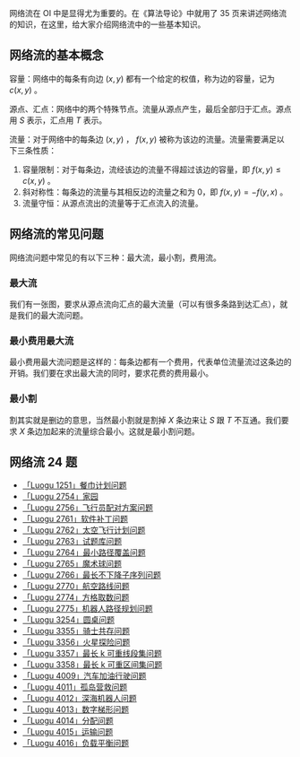 网络流在 OI 中是显得尤为重要的。在《算法导论》中就用了 35 页来讲述网络流的知识，在这里，给大家介绍网络流中的一些基本知识。

## 网络流的基本概念

容量：网络中的每条有向边 $(x,y)$ 都有一个给定的权值，称为边的容量，记为 $c(x,y)$ 。

源点、汇点：网络中的两个特殊节点。流量从源点产生，最后全部归于汇点。源点用 $S$ 表示，汇点用 $T$ 表示。

流量：对于网络中的每条边 $(x,y)$ ， $f(x,y)$ 被称为该边的流量。流量需要满足以下三条性质：

1.  容量限制：对于每条边，流经该边的流量不得超过该边的容量，即 $f(x,y) \leq c(x,y)$ 。
2.  斜对称性：每条边的流量与其相反边的流量之和为 0，即 $f(x,y)=-f(y,x)$ 。
3.  流量守恒：从源点流出的流量等于汇点流入的流量。

## 网络流的常见问题

网络流问题中常见的有以下三种：最大流，最小割，费用流。

### 最大流

我们有一张图，要求从源点流向汇点的最大流量（可以有很多条路到达汇点），就是我们的最大流问题。

### 最小费用最大流

最小费用最大流问题是这样的：每条边都有一个费用，代表单位流量流过这条边的开销。我们要在求出最大流的同时，要求花费的费用最小。

### 最小割

割其实就是删边的意思，当然最小割就是割掉 $X$ 条边来让 $S$ 跟 $T$ 不互通。我们要求 $X$ 条边加起来的流量综合最小。这就是最小割问题。

## 网络流 24 题

-   [「Luogu 1251」餐巾计划问题](https://www.luogu.org/problemnew/show/P1251)
-   [「Luogu 2754」家园](https://www.luogu.org/problemnew/show/P2754)
-   [「Luogu 2756」飞行员配对方案问题](https://www.luogu.org/problemnew/show/P2756)
-   [「Luogu 2761」软件补丁问题](https://www.luogu.org/problemnew/show/P2761)
-   [「Luogu 2762」太空飞行计划问题](https://www.luogu.org/problemnew/show/P2762)
-   [「Luogu 2763」试题库问题](https://www.luogu.org/problemnew/show/P2763)
-   [「Luogu 2764」最小路径覆盖问题](https://www.luogu.org/problemnew/show/P2764)
-   [「Luogu 2765」魔术球问题](https://www.luogu.org/problemnew/show/P2765)
-   [「Luogu 2766」最长不下降子序列问题](https://www.luogu.org/problemnew/show/P2766)
-   [「Luogu 2770」航空路线问题](https://www.luogu.org/problemnew/show/P2770)
-   [「Luogu 2774」方格取数问题](https://www.luogu.org/problemnew/show/P2774)
-   [「Luogu 2775」机器人路径规划问题](https://www.luogu.org/problemnew/show/P2775)
-   [「Luogu 3254」圆桌问题](https://www.luogu.org/problemnew/show/P3254)
-   [「Luogu 3355」骑士共存问题](https://www.luogu.org/problemnew/show/P3355)
-   [「Luogu 3356」火星探险问题](https://www.luogu.org/problemnew/show/P3356)
-   [「Luogu 3357」最长 k 可重线段集问题](https://www.luogu.org/problemnew/show/P3357)
-   [「Luogu 3358」最长 k 可重区间集问题](https://www.luogu.org/problemnew/show/P3358)
-   [「Luogu 4009」汽车加油行驶问题](https://www.luogu.org/problemnew/show/P4009)
-   [「Luogu 4011」孤岛营救问题](https://www.luogu.org/problemnew/show/P4011)
-   [「Luogu 4012」深海机器人问题](https://www.luogu.org/problemnew/show/P4012)
-   [「Luogu 4013」数字梯形问题](https://www.luogu.org/problemnew/show/P4013)
-   [「Luogu 4014」分配问题](https://www.luogu.org/problemnew/show/P4014)
-   [「Luogu 4015」运输问题](https://www.luogu.org/problemnew/show/P4015)
-   [「Luogu 4016」负载平衡问题](https://www.luogu.org/problemnew/show/P4016)

